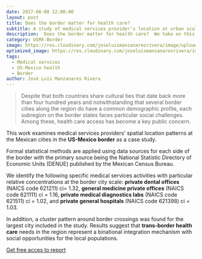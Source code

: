 ```yaml
---
date: 2017-06-08 12:00:00
layout: post
title: Does the border matter for health care?
subtitle: A study of medical services provider’s location at urban scale in the Mexican cities of the US-MX border.
description:  Does the border matter for health care?  We take on this inquiry to bring light on the spatial patterns of medical services providers at the city scale for the  main US Mexico border  cities in the Mexican side.
category: USMX-Border
image: https://res.cloudinary.com/joseluismanzanaresrivera/image/upload/v1585515175/barbara-zandoval-AWJNryTcJFk-unsplash_iztcsr.jpg
optimized_image: https://res.cloudinary.com/joseluismanzanaresrivera/image/upload/v1585515175/barbara-zandoval-AWJNryTcJFk-unsplash_iztcsr.jpg
tags:
  - Medical services 
  - US-Mexico health
  - Border
author: José Luis Manzanares Rivera
---
```


> Despite that both countries share cultural ties that date back more than four hundred years and notwithstanding   that several border cities along the region do have a common demographic profile, each subregion on the border states faces particular social challenges. Among these, health care access has become a key public concern. 

This work examines medical services providers’ spatial location patterns at the Mexican cities in the **US-Mexico border** as a case study. 

Formal statistical methods are applied using data sources for each side of the border with the primary source being the National Statistic Directory of Economic Units (DENUE) published by the Mexican Census Bureau. 

We identify the following specific medical services activities with particular relative concentrations at the border city scale: **private dental offices** (NAICS code 621211) ci= 1.32, **general medicine private offices** (NAICS code 621111) ci = 1.16, **private medical diagnostics labs** (NAICS code 621511) ci = 1.02, and **private general hospitals** (NAICS code 621398) ci = 1.03. 

In addition, a cluster pattern around border crossings was found for the largest city included in the study. Results suggest that **trans-border health care** needs in the region represent a binational integration mechanism with social opportunities for the local populations.




[Get free acces to report](http://www.scielo.org.mx/pdf/estfro/v18n36/2395-9134-estfro-18-36-00151-es.pdf)


